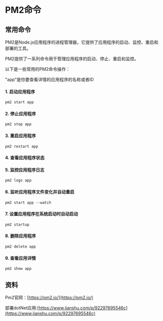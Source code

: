 # PM2命令


## 常用命令
PM2是Node.js应用程序的进程管理器，它提供了应用程序的启动、监控、重启和部署的工具。

PM2提供了一系列命令用于管理应用程序的启动、停止、重启和监控。

以下是一些常用的PM2命令操作：

"app"是你要查看详情的应用程序的名称或者ID


#### 1. 启动应用程序
```
pm2 start app
```
#### 2. 停止应用程序
```
pm2 stop app
```
#### 3. 重启应用程序
```
pm2 restart app
```
#### 4. 查看应用程序状态
#### 5. 监控应用程序日志
```
pm2 logs app
```
#### 6. 监听应用程序文件变化并自动重启
```
pm2 start app --watch
```
#### 7. 设置应用程序在系统启动时自动启动
```
pm2 startup
```
#### 8. 删除应用程序
```
pm2 delete app
```
#### 9. 查看应用详情
```
pm2 show app
```

## 资料
Pm2官网：[https://pm2.io/](https://pm2.io/)

部署dotNet应用:[https://www.jianshu.com/p/92297695546c](https://www.jianshu.com/p/92297695546c)